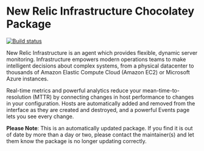 ﻿# New Relic Infrastructure Chocolatey Package

[![Build status](https://ci.appveyor.com/api/projects/status/7s62w6v0sur9sslq/branch/master?svg=true)](https://ci.appveyor.com/project/ripclawffb/chocolatey-newrelic-infra/branch/master)

New Relic Infrastructure is an agent which provides flexible, dynamic
server monitoring. Infrastructure empowers modern operations teams to make 
intelligent decisions about complex systems, from a physical datacenter to 
thousands of Amazon Elastic Compute Cloud (Amazon EC2) or Microsoft Azure 
instances.

Real-time metrics and powerful analytics reduce your mean-time-to-resolution 
(MTTR) by connecting changes in host performance to changes in your configuration. 
Hosts are automatically added and removed from the interface as they are created 
and destroyed, and a powerful Events page lets you see every change.

**Please Note**: This is an automatically updated package. If you find it is 
out of date by more than a day or two, please contact the maintainer(s) and
let them know the package is no longer updating correctly.
